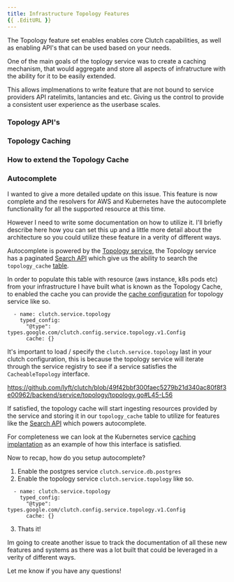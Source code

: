 ```yaml
---
title: Infrastructure Topology Features
{{ .EditURL }}
---
```


The Topology feature set enables enables core Clutch capabilities,
as well as enabling API's that can be used based on your needs.

One of the main goals of the toplogy service was to create a caching mechanism,
that would aggregate and store all aspects of infratructure with the ability
for it to be easily extended.

This allows implmenations to write feature that are not bound to service providers API ratelimits, lantancies and etc.
Giving us the control to provide a consistent user experience as the userbase scales.

### Topology API's


### Topology Caching


### How to extend the Topology Cache


### Autocomplete




I wanted to give a more detailed update on this issue. This feature is now complete and the resolvers for AWS and Kubernetes have the autocomplete functionality for all the supported resource at this time.

However I need to write some documentation on how to utilize it. I'll briefly describe here how you can set this up and a little more detail about the architecture so you could utilize these feature in a verity of different ways.

Autocomplete is powered by the [Topology service](https://github.com/lyft/clutch/tree/main/backend/service/topology), the Topology service has a paginated [Search API](https://github.com/lyft/clutch/blob/main/api/topology/v1/topology_api.proto#L26-L32)  which give us the ability to search the `topology_cache` [table](https://github.com/lyft/clutch/blob/main/backend/cmd/migrate/migrations/000005_create_topology_cache_table.up.sql).

In order to populate this table with resource (aws instance, k8s pods etc) from your infrastructure I have built what is known as the Topology Cache, to enabled the cache you can provide the [cache configuration](https://github.com/lyft/clutch/blob/main/api/config/service/topology/v1/topology.proto#L10-L18) for topology service like so.

```
  - name: clutch.service.topology
    typed_config:
      "@type": types.google.com/clutch.config.service.topology.v1.Config
      cache: {}
```

It's important to load / specify the `clutch.service.topology` last in your clutch configuration, this is because the topology service will iterate through the service registry to see if a service satisfies the `CacheableTopology` interface.

https://github.com/lyft/clutch/blob/49f42bbf300faec5279b21d340ac80f8f3e00962/backend/service/topology/topology.go#L45-L56

If satisfied, the topology cache will start ingesting resources provided by the service and storing it in our `topology_cache` table to utilize for features like the [Search API](https://github.com/lyft/clutch/blob/main/api/topology/v1/topology_api.proto#L26-L32) which powers autocomplete.

For completeness we can look at the Kubernetes service [caching implantation](https://github.com/lyft/clutch/blob/main/backend/service/k8s/cache.go#L28-L49) as an example of how this interface is satisfied.

Now to recap, how do you setup autocomplete? 
1) Enable the postgres service `clutch.service.db.postgres`
2) Enable the topology service `clutch.service.topology` like so.
```
  - name: clutch.service.topology
    typed_config:
      "@type": types.google.com/clutch.config.service.topology.v1.Config
      cache: {}
```
3) Thats it!


Im going to create another issue to track the documentation of all these new features and systems as there was a lot built that could be leveraged in a verity of different ways.

Let me know if you have any questions!
